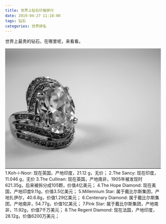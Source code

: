 ```yaml
---
title: 世界上钻石价格排行
date: 2019-04-27 11:18:00
tags: 钻石
categories: 世界排名
---
```

世界上最贵的钻石，在哪里呢，来看看。
<!-- more -->
![Koh-i-Noor](世界上钻石价格排行/Koh-i-Noor.jpeg)
1.Koh-i-Noor: 现在英国，产地印度，21.12 g，无价；
2.The Sancy: 现在印度，11.046 g，无价
3.The Cullinan: 现在英国，产地南非，1905年被发现时621.35g，后来被拆分成105颗，价值4亿美元；
4.The Hope Diamond: 现在美国，产地印度9.11g，价值3.5亿美元；
5.Millennium Star: 属于戴比尔斯集团，产地扎伊尔，40.6.8g，价值1.29亿美元；
6.Centenary Diamond: 属于戴比尔斯集团，产地南非，54.77g，价值1亿美元；
7.Pink Star: 属于戴比尔斯集团，产地南非，11.92g，价值7千万美元；
8.The Regent Diamond: 现在法国，产地印度，28.12g，价值6200万美元；
